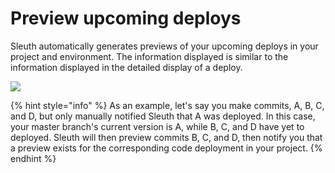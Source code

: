 # Preview upcoming deploys

Sleuth automatically generates previews of your upcoming deploys in your project and environment. The information displayed is similar to the information displayed in the detailed display of a deploy.

![](../../.gitbook/assets/6012408558f32c0030bb2e1e\_deploy-preview.png)

{% hint style="info" %}
As an example, let's say you make commits, A, B, C, and D, but only manually notified Sleuth that A was deployed. In this case, your master branch's current version is A, while B, C, and D have yet to deployed. Sleuth will then preview commits B, C, and D, then notify you that a preview exists for the corresponding code deployment in your project.
{% endhint %}
